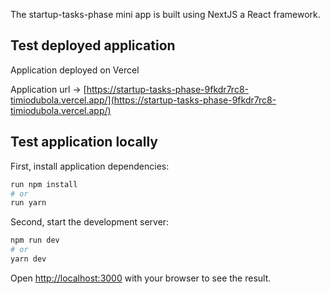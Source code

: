 The startup-tasks-phase mini app is built using NextJS a React framework.

## Test deployed application 

Application deployed on Vercel 

Application url -> [https://startup-tasks-phase-9fkdr7rc8-timiodubola.vercel.app/](https://startup-tasks-phase-9fkdr7rc8-timiodubola.vercel.app/)



## Test application locally 

First, install application dependencies:

```bash
run npm install
# or
run yarn 
```

Second, start the development server:

```bash
npm run dev
# or
yarn dev
```

Open [http://localhost:3000](http://localhost:3000) with your browser to see the result.



